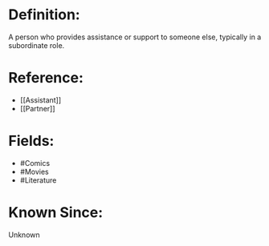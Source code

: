 

# Definition:
A person who provides assistance or support to someone else, typically in a subordinate role.

# Reference:
- [[Assistant]]
- [[Partner]]

# Fields: 
- #Comics
- #Movies
- #Literature

# Known Since:
Unknown

